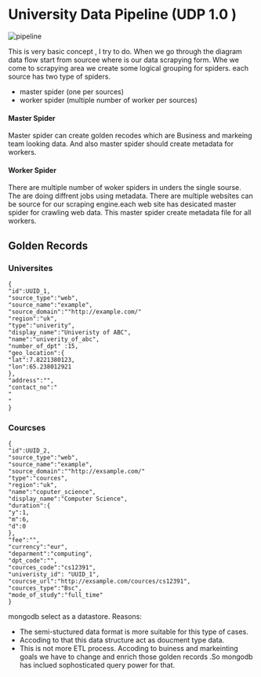 # University Data Pipeline (UDP 1.0 )

![pipeline](https://raw.githubusercontent.com/IsuraNimalasri/university/master/Pipeline.jpg?token=ACEWOAX5JYD3YKWFFCZDAJC6GHCT6)

This is very basic concept , I try to do. When we go through the diagram data flow start from sourcee where is our data scrapying form. Whe we come to scrapying area we create some logical grouping for spiders. each source has two type of spiders. 

- master spider (one per sources)
- worker spider (multiple number of worker per sources)

#### Master Spider 
Master spider can create golden recodes which are Business and markeing team looking data. And also master spider should create metadata for workers.

#### Worker Spider 
There are multiple number of woker spiders in unders the single sourse. The are doing diffrent jobs using metadata.
There are multiple websites can be source for our scraping engine.each web site has desicated master spider for crawling web data.
This master spider create metadata file for all workers. 


## Golden Records 

### Universites 

```
{
"id":UUID_1,
"source_type":"web",
"source_name":"example",
"source_domain":""http://example.com/"
"region":"uk",
"type":"univerity",
"display_name":"Univeristy of ABC",
"name":"univerity_of_abc",
"number_of_dpt" :15,
"geo_location":{
"lat":7.8221380123,
"lon":65.238012921
},
"address":"",
"contact_no":"
"
"
}
```

### Courcses

```
{
"id":UUID_2,
"source_type":"web",
"source_name":"example",
"source_domain":""http://exsample.com/"
"type":"cources",
"region":"uk",
"name":"coputer_science",
"display_name":"Computer Science",
"duration":{  
"y":1,
"m":6,
"d":0
},
"fee":"",
"currency":"eur",
"deparment":"computing",
"dpt_code":"",
"cources_code":"cs12391",
"univeristy_id": "UUID_1",
"courcse_url":"http://exsample.com/cources/cs12391",
"cources_type":"Bsc",
"mode_of_study":"full_time"
}

```

mongodb select as a datastore.
Reasons:
 - The semi-stuctured data format is more suitable for this type of cases.
 - Accoding to that this data structure act as doucment type data.
 - This is not more ETL process. Accoding to buiness and markeinting goals we have to change and enrich those golden records .So mongodb has inclued sophosticated query power for that.





